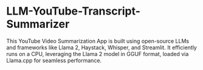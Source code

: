 # LLM-YouTube-Transcript-Summarizer
This YouTube Video Summarization App is built using open-source LLMs and frameworks like Llama 2, Haystack, Whisper, and Streamlit. It efficiently runs on a CPU, leveraging the Llama 2 model in GGUF format, loaded via Llama.cpp for seamless performance.
